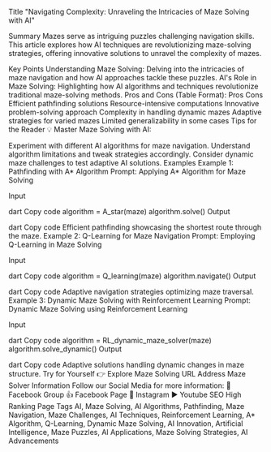 Title
"Navigating Complexity: Unraveling the Intricacies of Maze Solving with AI"

Summary
Mazes serve as intriguing puzzles challenging navigation skills. This article explores how AI techniques are revolutionizing maze-solving strategies, offering innovative solutions to unravel the complexity of mazes.

Key Points
Understanding Maze Solving: Delving into the intricacies of maze navigation and how AI approaches tackle these puzzles.
AI's Role in Maze Solving: Highlighting how AI algorithms and techniques revolutionize traditional maze-solving methods.
Pros and Cons (Table Format):
Pros	Cons
Efficient pathfinding solutions	Resource-intensive computations
Innovative problem-solving approach	Complexity in handling dynamic mazes
Adaptive strategies for varied mazes	Limited generalizability in some cases
Tips for the Reader 💡
Master Maze Solving with AI:

Experiment with different AI algorithms for maze navigation.
Understand algorithm limitations and tweak strategies accordingly.
Consider dynamic maze challenges to test adaptive AI solutions.
Examples
Example 1: Pathfinding with A* Algorithm
Prompt: Applying A* Algorithm for Maze Solving

Input

dart
Copy code
algorithm = A_star(maze)
algorithm.solve()
Output

dart
Copy code
Efficient pathfinding showcasing the shortest route through the maze.
Example 2: Q-Learning for Maze Navigation
Prompt: Employing Q-Learning in Maze Solving

Input

dart
Copy code
algorithm = Q_learning(maze)
algorithm.navigate()
Output

dart
Copy code
Adaptive navigation strategies optimizing maze traversal.
Example 3: Dynamic Maze Solving with Reinforcement Learning
Prompt: Dynamic Maze Solving using Reinforcement Learning

Input

dart
Copy code
algorithm = RL_dynamic_maze_solver(maze)
algorithm.solve_dynamic()
Output

dart
Copy code
Adaptive solutions handling dynamic changes in maze structure.
Try for Yourself 👉 Explore Maze Solving
URL Address
Maze Solver Information
Follow our Social Media for more information:
📘 Facebook Group
👍 Facebook Page
📸 Instagram
▶️ Youtube
SEO High Ranking Page Tags
AI, Maze Solving, AI Algorithms, Pathfinding, Maze Navigation, Maze Challenges, AI Techniques, Reinforcement Learning, A* Algorithm, Q-Learning, Dynamic Maze Solving, AI Innovation, Artificial Intelligence, Maze Puzzles, AI Applications, Maze Solving Strategies, AI Advancements